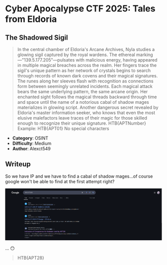 # Cyber Apocalypse CTF 2025: Tales from Eldoria

## The Shadowed Sigil
> In the central chamber of Eldoria's Arcane Archives, Nyla studies a glowing sigil captured by the royal wardens. The ethereal marking—"139.5.177.205"—pulsates with malicious energy, having appeared in multiple magical breaches across the realm. Her fingers trace the sigil's unique pattern as her network of crystals begins to search through records of known dark covens and their magical signatures. The runes along her sleeves flash with recognition as connections form between seemingly unrelated incidents. Each magical attack bears the same underlying pattern, the same arcane origin. Her enchanted sight follows the magical threads backward through time and space until the name of a notorious cabal of shadow mages materializes in glowing script. Another dangerous secret revealed by Eldoria's master information seeker, who knows that even the most elusive malefactors leave traces of their magic for those skilled enough to recognize their unique signature.
HTB{APTNumber}
Example: HTB{APT01} No special characters 


- **Category**: OSINT 
- **Difficulty**: Medium
- **Author**: Alexct549

## Writeup

So we have IP and we have to find a cabal of shadow mages...of course google won't be able to find at the first attempt right?

![image1](files/image.png)

... 😶

> HTB{APT28}
